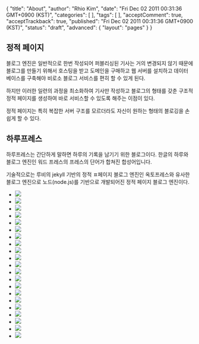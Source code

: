 {
    "title": "About",
    "author": "Rhio Kim",
    "date": "Fri Dec 02 2011 00:31:36 GMT+0900 (KST)",
    "categories": [
    ],
    "tags": [
    ],
    "acceptComment": true,
    "acceptTrackback": true,
    "published": "Fri Dec 02 2011 00:31:36 GMT+0900 (KST)",
    "status": "draft",
    "advanced": {
        "layout": "pages"
    }
}

## 정적 페이지

블로그 엔진은 일반적으로 한번 작성되어 퍼블리싱된 기사는 거의 변경되지 않기 때문에 블로그를 만들기 위해서 호스팅을 받고 도메인을 구매하고 웹 서버를 설치하고 데이터 베이스를 구축해야 비로소 블로그 서비스를 편히 할 수 있게 된다.

하지만 이러한 일련의 과정을 최소화하여 기사만 작성하고 블로그의 형태를 갖춘 구조적 정적 페이지를 생성하여 바로 서비스할 수 있도록 해주는 이점이 있다.

정적 페이지는 특히 복잡한 서버 구조를 모르더라도 자신이 원하는 형태의 블로깅을 손쉽게 할 수 있다.

## 하루프레스

하루프레스는 간단하게 말하면 하루의 기록을 남기기 위한 블로그이다.
한글의 하루와 블로그 엔진인 워드 프레스의 프레스의 단어가 합쳐진 합성어입니다.

기술적으로는 루비의 jekyll 기반의 정적 ㅍ페이지 블로그 엔진인 옥토프레스와 유사한 블로그 엔진으로 노드(node.js)를 기반으로 개발되어진 정적 페이지 블로그 엔진이다.

<div class="row">
    <div class="span12">
        <ul class="thumbnails">
            <li class="thumbnail span5">
                <img src="/img/pages/about/haroopress.001.jpg" />
            </li>
            <li class="thumbnail span5">
                <img src="/img/pages/about/haroopress.002.jpg" />
            </li>
            <li class="thumbnail span5">
                <img src="/img/pages/about/haroopress.003.jpg" />
            </li>
            <li class="thumbnail span5">
                <img src="/img/pages/about/haroopress.004.jpg" />
            </li>
            <li class="thumbnail span5">
                <img src="/img/pages/about/haroopress.005.jpg" />
            </li>
            <li class="thumbnail span5">
                <img src="/img/pages/about/haroopress.006.jpg" />
            </li>
            <li class="thumbnail span5">
                <img src="/img/pages/about/haroopress.007.jpg" />
            </li>
            <li class="thumbnail span5">
                <img src="/img/pages/about/haroopress.008.jpg" />
            </li>
            <li class="thumbnail span5">
                <img src="/img/pages/about/haroopress.009.jpg" />
            </li>
            <li class="thumbnail span5">
                <img src="/img/pages/about/haroopress.010.jpg" />
            </li>
            <li class="thumbnail span5">
                <img src="/img/pages/about/haroopress.011.jpg" />
            </li>
            <li class="thumbnail span5">
                <img src="/img/pages/about/haroopress.012.jpg" />
            </li>
            <li class="thumbnail span5">
                <img src="/img/pages/about/haroopress.013.jpg" />
            </li>
            <li class="thumbnail span5">
                <img src="/img/pages/about/haroopress.014.jpg" />
            </li>
            <li class="thumbnail span5">
                <img src="/img/pages/about/haroopress.015.jpg" />
            </li>
            <li class="thumbnail span5">
                <img src="/img/pages/about/haroopress.016.jpg" />
            </li>
            <li class="thumbnail span5">
                <img src="/img/pages/about/haroopress.017.jpg" />
            </li>
            <li class="thumbnail span5">
                <img src="/img/pages/about/haroopress.018.jpg" />
            </li>
            <li class="thumbnail span5">
                <img src="/img/pages/about/haroopress.019.jpg" />
            </li>
            <li class="thumbnail span5">
                <img src="/img/pages/about/haroopress.020.jpg" />
            </li>
            <li class="thumbnail span5">
                <img src="/img/pages/about/haroopress.021.jpg" />
            </li>
        </ul>
    </div>
</div>

